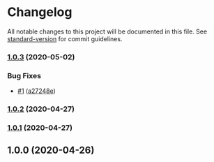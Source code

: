 # Changelog

All notable changes to this project will be documented in this file. See [standard-version](https://github.com/conventional-changelog/standard-version) for commit guidelines.

### [1.0.3](https://github.com/Kikobeats/is-localhost-url/compare/v1.0.2...v1.0.3) (2020-05-02)


### Bug Fixes

* [#1](https://github.com/Kikobeats/is-localhost-url/issues/1) ([a27248e](https://github.com/Kikobeats/is-localhost-url/commit/a27248e7b93c951612559f6f9ac469a72e32edb4))

### [1.0.2](https://github.com/Kikobeats/is-localhost-url/compare/v1.0.1...v1.0.2) (2020-04-27)

### [1.0.1](https://github.com/Kikobeats/is-localhost-url/compare/v1.0.0...v1.0.1) (2020-04-27)

## 1.0.0 (2020-04-26)

